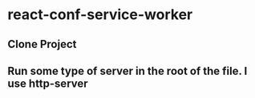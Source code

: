 # react-conf-service-worker

## Clone Project

## Run some type of server in the root of the file. I use http-server
